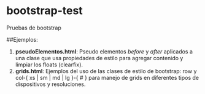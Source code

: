 bootstrap-test
==============

Pruebas de bootstrap

##Ejemplos:
1. **pseudoElementos.html**: Pseudo elementos *before* y *after* aplicados a una clase que usa propiedades de estilo para agregar contenido y limpiar los floats (clearfix). 
2. **grids.html**: Ejemplos del uso de las clases de estilo de bootstrap: row y col-{ xs | sm | md | lg }-{ # } para manejo de grids en diferentes tipos de dispositivos y resoluciones.
